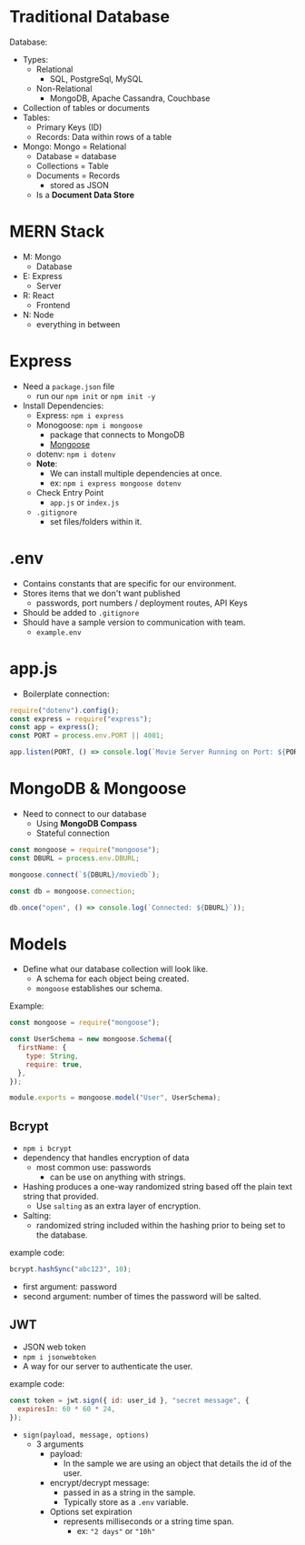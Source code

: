 # Traditional Database

Database:

- Types:
  - Relational
    - SQL, PostgreSql, MySQL
  - Non-Relational
    - MongoDB, Apache Cassandra, Couchbase
- Collection of tables or documents
- Tables:
  - Primary Keys (ID)
  - Records: Data within rows of a table
- Mongo:
  Mongo = Relational
  - Database = database
  - Collections = Table
  - Documents = Records
    - stored as JSON
  - Is a **Document Data Store**

# MERN Stack

- M: Mongo
  - Database
- E: Express
  - Server
- R: React
  - Frontend
- N: Node
  - everything in between

# Express

- Need a `package.json` file
  - run our `npm init` or `npm init -y`
- Install Dependencies:
  - Express: `npm i express`
  - Monogoose: `npm i mongoose`
    - package that connects to MongoDB
    - [Mongoose](https://www.npmjs.com/package//mongoose)
  - dotenv: `npm i dotenv`
  - **Note**:
    - We can install multiple dependencies at once.
    - ex: `npm i express mongoose dotenv`
  - Check Entry Point
    - `app.js` or `index.js`
  - `.gitignore`
    - set files/folders within it.

# .env

- Contains constants that are specific for our environment.
- Stores items that we don't want published
  - passwords, port numbers / deployment routes, API Keys
- Should be added to `.gitignore`
- Should have a sample version to communication with team.
  - `example.env`

# app.js

- Boilerplate connection:

```js
require("dotenv").config();
const express = require("express");
const app = express();
const PORT = process.env.PORT || 4001;

app.listen(PORT, () => console.log(`Movie Server Running on Port: ${PORT}`));
```

# MongoDB & Mongoose

- Need to connect to our database
  - Using **MongoDB Compass**
  - Stateful connection

```js
const mongoose = require("mongoose");
const DBURL = process.env.DBURL;

mongoose.connect(`${DBURL}/moviedb`);

const db = mongoose.connection;

db.once("open", () => console.log(`Connected: ${DBURL}`));
```

# Models

- Define what our database collection will look like.
  - A schema for each object being created.
  - `mongoose` establishes our schema.

Example:

```js
const mongoose = require("mongoose");

const UserSchema = new mongoose.Schema({
  firstName: {
    type: String,
    require: true,
  },
});

module.exports = mongoose.model("User", UserSchema);
```

## Bcrypt

- `npm i bcrypt`
- dependency that handles encryption of data
  - most common use: passwords
    - can be use on anything with strings.
- Hashing produces a one-way randomized string based off the plain text string that provided.
  - Use `salting` as an extra layer of encryption.
- Salting:
  - randomized string included within the hashing prior to being set to the database.

example code:

```js
bcrypt.hashSync("abc123", 10);
```

- first argument: password
- second argument: number of times the password will be salted.

## JWT

- JSON web token
- `npm i jsonwebtoken`
- A way for our server to authenticate the user.

example code:

```js
const token = jwt.sign({ id: user_id }, "secret message", {
  expiresIn: 60 * 60 * 24,
});
```

- `sign(payload, message, options)`
  - 3 arguments
    - payload:
      - In the sample we are using an object that details the id of the user.
    - encrypt/decrypt message:
      - passed in as a string in the sample.
      - Typically store as a `.env` variable.
    - Options set expiration
      - represents milliseconds or a string time span.
        - ex: `"2 days"` or `"10h"`
